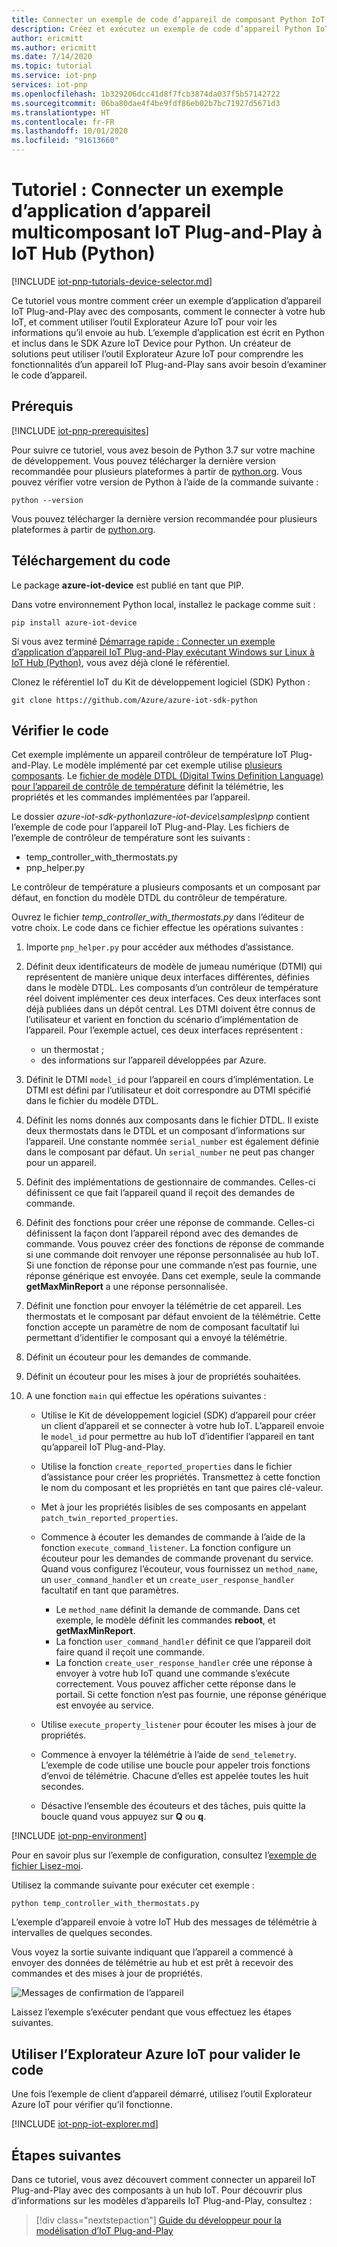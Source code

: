 ```yaml
---
title: Connecter un exemple de code d’appareil de composant Python IoT Plug-and-Play à IoT Hub | Microsoft Docs
description: Créez et exécutez un exemple de code d’appareil Python IoT Plug-and-Play qui utilise plusieurs composants et se connecte à un hub IoT. Utilisez l’outil Azure IoT Explorer pour afficher les informations envoyées par l’appareil au hub.
author: ericmitt
ms.author: ericmitt
ms.date: 7/14/2020
ms.topic: tutorial
ms.service: iot-pnp
services: iot-pnp
ms.openlocfilehash: 1b329206dcc41d8f7fcb3874da037f5b57142722
ms.sourcegitcommit: 06ba80dae4f4be9fdf86eb02b7bc71927d5671d3
ms.translationtype: HT
ms.contentlocale: fr-FR
ms.lasthandoff: 10/01/2020
ms.locfileid: "91613660"
---
```

# <a name="tutorial-connect-a-sample-iot-plug-and-play-multiple-component-device-application-to-iot-hub-python"></a>Tutoriel : Connecter un exemple d’application d’appareil multicomposant IoT Plug-and-Play à IoT Hub (Python)

[!INCLUDE [iot-pnp-tutorials-device-selector.md](../../includes/iot-pnp-tutorials-device-selector.md)]

Ce tutoriel vous montre comment créer un exemple d’application d’appareil IoT Plug-and-Play avec des composants, comment le connecter à votre hub IoT, et comment utiliser l’outil Explorateur Azure IoT pour voir les informations qu’il envoie au hub. L’exemple d’application est écrit en Python et inclus dans le SDK Azure IoT Device pour Python. Un créateur de solutions peut utiliser l’outil Explorateur Azure IoT pour comprendre les fonctionnalités d’un appareil IoT Plug-and-Play sans avoir besoin d’examiner le code d’appareil.

## <a name="prerequisites"></a>Prérequis

[!INCLUDE [iot-pnp-prerequisites](../../includes/iot-pnp-prerequisites.md)]

Pour suivre ce tutoriel, vous avez besoin de Python 3.7 sur votre machine de développement. Vous pouvez télécharger la dernière version recommandée pour plusieurs plateformes à partir de [python.org](https://www.python.org/). Vous pouvez vérifier votre version de Python à l’aide de la commande suivante :  

```cmd/sh
python --version
```

Vous pouvez télécharger la dernière version recommandée pour plusieurs plateformes à partir de [python.org](https://www.python.org/).

## <a name="download-the-code"></a>Téléchargement du code

Le package **azure-iot-device** est publié en tant que PIP.

Dans votre environnement Python local, installez le package comme suit :

```cmd/sh
pip install azure-iot-device
```

Si vous avez terminé [Démarrage rapide : Connecter un exemple d’application d’appareil IoT Plug-and-Play exécutant Windows sur Linux à IoT Hub (Python)](quickstart-connect-device-python.md), vous avez déjà cloné le référentiel.

Clonez le référentiel IoT du Kit de développement logiciel (SDK) Python :

```cmd/sh
git clone https://github.com/Azure/azure-iot-sdk-python
```

## <a name="review-the-code"></a>Vérifier le code

Cet exemple implémente un appareil contrôleur de température IoT Plug-and-Play. Le modèle implémenté par cet exemple utilise [plusieurs composants](concepts-components.md). Le [fichier de modèle DTDL (Digital Twins Definition Language) pour l’appareil de contrôle de température](https://github.com/Azure/opendigitaltwins-dtdl/blob/master/DTDL/v2/samples/TemperatureController.json) définit la télémétrie, les propriétés et les commandes implémentées par l’appareil.

Le dossier *azure-iot-sdk-python\azure-iot-device\samples\pnp* contient l’exemple de code pour l’appareil IoT Plug-and-Play. Les fichiers de l’exemple de contrôleur de température sont les suivants :

- temp_controller_with_thermostats.py
- pnp_helper.py

Le contrôleur de température a plusieurs composants et un composant par défaut, en fonction du modèle DTDL du contrôleur de température.

Ouvrez le fichier *temp_controller_with_thermostats.py* dans l’éditeur de votre choix. Le code dans ce fichier effectue les opérations suivantes :

1. Importe `pnp_helper.py` pour accéder aux méthodes d’assistance.

1. Définit deux identificateurs de modèle de jumeau numérique (DTMI) qui représentent de manière unique deux interfaces différentes, définies dans le modèle DTDL. Les composants d’un contrôleur de température réel doivent implémenter ces deux interfaces. Ces deux interfaces sont déjà publiées dans un dépôt central. Les DTMI doivent être connus de l’utilisateur et varient en fonction du scénario d’implémentation de l’appareil. Pour l’exemple actuel, ces deux interfaces représentent :

    - un thermostat ;
    - des informations sur l’appareil développées par Azure.

1. Définit le DTMI `model_id` pour l’appareil en cours d’implémentation. Le DTMI est défini par l’utilisateur et doit correspondre au DTMI spécifié dans le fichier du modèle DTDL.

1. Définit les noms donnés aux composants dans le fichier DTDL. Il existe deux thermostats dans le DTDL et un composant d’informations sur l’appareil. Une constante nommée `serial_number` est également définie dans le composant par défaut. Un `serial_number` ne peut pas changer pour un appareil.

1. Définit des implémentations de gestionnaire de commandes. Celles-ci définissent ce que fait l’appareil quand il reçoit des demandes de commande.

1. Définit des fonctions pour créer une réponse de commande. Celles-ci définissent la façon dont l’appareil répond avec des demandes de commande. Vous pouvez créer des fonctions de réponse de commande si une commande doit renvoyer une réponse personnalisée au hub IoT. Si une fonction de réponse pour une commande n’est pas fournie, une réponse générique est envoyée. Dans cet exemple, seule la commande **getMaxMinReport** a une réponse personnalisée.

1. Définit une fonction pour envoyer la télémétrie de cet appareil. Les thermostats et le composant par défaut envoient de la télémétrie. Cette fonction accepte un paramètre de nom de composant facultatif lui permettant d’identifier le composant qui a envoyé la télémétrie.

1. Définit un écouteur pour les demandes de commande.

1. Définit un écouteur pour les mises à jour de propriétés souhaitées.

1. A une fonction `main` qui effectue les opérations suivantes :

    - Utilise le Kit de développement logiciel (SDK) d’appareil pour créer un client d’appareil et se connecter à votre hub IoT. L’appareil envoie le `model_id` pour permettre au hub IoT d’identifier l’appareil en tant qu’appareil IoT Plug-and-Play.

    - Utilise la fonction `create_reported_properties` dans le fichier d’assistance pour créer les propriétés. Transmettez à cette fonction le nom du composant et les propriétés en tant que paires clé-valeur.

    - Met à jour les propriétés lisibles de ses composants en appelant `patch_twin_reported_properties`.

    - Commence à écouter les demandes de commande à l’aide de la fonction `execute_command_listener`. La fonction configure un écouteur pour les demandes de commande provenant du service. Quand vous configurez l’écouteur, vous fournissez un `method_name`, un `user_command_handler` et un `create_user_response_handler` facultatif en tant que paramètres.
        - Le `method_name` définit la demande de commande. Dans cet exemple, le modèle définit les commandes **reboot**, et **getMaxMinReport**.
        - La fonction `user_command_handler` définit ce que l’appareil doit faire quand il reçoit une commande.
        - La fonction `create_user_response_handler` crée une réponse à envoyer à votre hub IoT quand une commande s’exécute correctement. Vous pouvez afficher cette réponse dans le portail. Si cette fonction n’est pas fournie, une réponse générique est envoyée au service.

    - Utilise `execute_property_listener` pour écouter les mises à jour de propriétés.

    - Commence à envoyer la télémétrie à l’aide de `send_telemetry`. L’exemple de code utilise une boucle pour appeler trois fonctions d’envoi de télémétrie. Chacune d’elles est appelée toutes les huit secondes.

    - Désactive l’ensemble des écouteurs et des tâches, puis quitte la boucle quand vous appuyez sur **Q** ou **q**.

[!INCLUDE [iot-pnp-environment](../../includes/iot-pnp-environment.md)]

Pour en savoir plus sur l’exemple de configuration, consultez l’[exemple de fichier Lisez-moi](https://github.com/Azure/azure-iot-sdk-python/blob/master/azure-iot-device/samples/pnp/README.md).

Utilisez la commande suivante pour exécuter cet exemple :

```cmd/sh
python temp_controller_with_thermostats.py
```

L’exemple d’appareil envoie à votre IoT Hub des messages de télémétrie à intervalles de quelques secondes.

Vous voyez la sortie suivante indiquant que l’appareil a commencé à envoyer des données de télémétrie au hub et est prêt à recevoir des commandes et des mises à jour de propriétés.

![Messages de confirmation de l’appareil](media/tutorial-multiple-components-python/multiple-component.png)

Laissez l’exemple s’exécuter pendant que vous effectuez les étapes suivantes.

## <a name="use-azure-iot-explorer-to-validate-the-code"></a>Utiliser l’Explorateur Azure IoT pour valider le code

Une fois l’exemple de client d’appareil démarré, utilisez l’outil Explorateur Azure IoT pour vérifier qu’il fonctionne.

[!INCLUDE [iot-pnp-iot-explorer.md](../../includes/iot-pnp-iot-explorer.md)]

## <a name="next-steps"></a>Étapes suivantes

Dans ce tutoriel, vous avez découvert comment connecter un appareil IoT Plug-and-Play avec des composants à un hub IoT. Pour découvrir plus d’informations sur les modèles d’appareils IoT Plug-and-Play, consultez :

> [!div class="nextstepaction"]
> [Guide du développeur pour la modélisation d’IoT Plug-and-Play](concepts-developer-guide-device-csharp.md)
